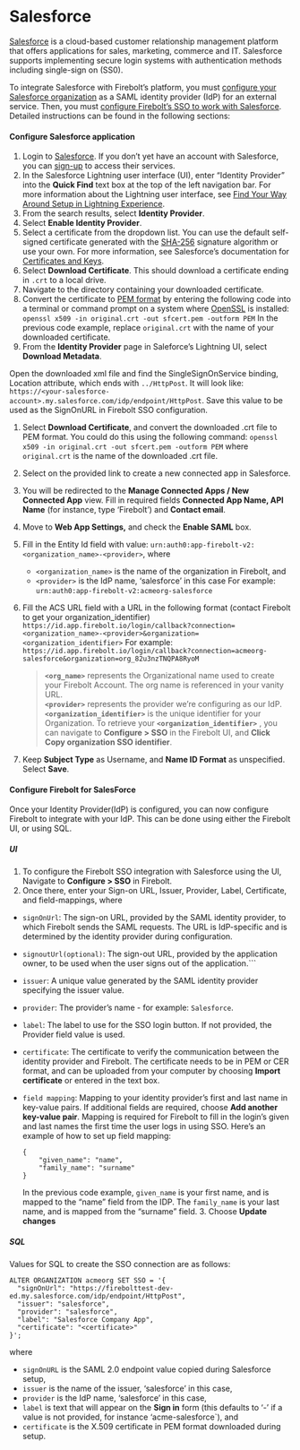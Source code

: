 # [](#salesforce)Salesforce

[Salesforce](https://www.salesforce.com/) is a cloud-based customer relationship management platform that offers applications for sales, marketing, commerce and IT. Salesforce supports implementing secure login systems with authentication methods including single-sign on (SS0).

To integrate Salesforce with Firebolt’s platform, you must [configure your Salesforce organization](https://help.salesforce.com/s/articleView?id=sf.sso_sfdc_idp_saml_parent.htm&type=5) as a SAML identity provider (IdP) for an external service. Then, you must [configure Firebolt’s SSO to work with Salesforce](#configure-firebolt-for-salesforce). Detailed instructions can be found in the following sections:

#### [](#configure-salesforce-application)Configure Salesforce application

1. Login to [Salesforce](https://login.salesforce.com/). If you don’t yet have an account with Salesforce, you can [sign-up](https://www.salesforce.com/form/signup/freetrial-salesforce-starter/) to access their services.
2. In the Salesforce Lightning user interface (UI), enter “Identity Provider” into the **Quick Find** text box at the top of the left navigation bar. For more information about the Lightning user interface, see [Find Your Way Around Setup in Lightning Experience](https://help.salesforce.com/s/articleView?id=sf.lex_find_your_way_around_setup.htm&type=5).
3. From the search results, select **Identity Provider**.
4. Select **Enable Identity Provider**.
5. Select a certificate from the dropdown list. You can use the default self-signed certificate generated with the [SHA-256](https://en.wikipedia.org/wiki/SHA-2) signature algorithm or use your own. For more information, see Salesforce’s documentation for [Certificates and Keys](https://help.salesforce.com/s/articleView?id=sf.security_keys_about.htm&type=5).
6. Select **Download Certificate**. This should download a certificate ending in `.crt` to a local drive.
7. Navigate to the directory containing your downloaded certificate.
8. Convert the certificate to [PEM format](https://en.wikipedia.org/wiki/Privacy-Enhanced_Mail) by entering the following code into a terminal or command prompt on a system where [OpenSSL](https://openssl-library.org/) is installed: `openssl x509 -in original.crt -out sfcert.pem -outform PEM` In the previous code example, replace `original.crt` with the name of your downloaded certificate.
9. From the **Identity Provider** page in Saleforce’s Lightning UI, select **Download Metadata**.

Open the downloaded xml file and find the SingleSignOnService binding, Location attribute, which ends with `../HttpPost`. It will look like: `https://<your-salesforce-account>.my.salesforce.com/idp/endpoint/HttpPost`. Save this value to be used as the SignOnURL in Firebolt SSO configuration.

1. Select **Download Certificate**, and convert the downloaded .crt file to PEM format. You could do this using the following command: `openssl x509 -in original.crt -out sfcert.pem -outform PEM` where `original.crt` is the name of the downloaded .crt file.
2. Select on the provided link to create a new connected app in Salesforce.
3. You will be redirected to the **Manage Connected Apps / New Connected App** view. Fill in required fields **Connected App Name, API Name** (for instance, type ‘Firebolt’) and **Contact email**.
4. Move to **Web App Settings,** and check the **Enable SAML** box.
5. Fill in the Entity Id field with value: `urn:auth0:app-firebolt-v2:<organization_name>-<provider>`, where
   
   - `<organization_name>` is the name of the organization in Firebolt, and
   - `<provider>` is the IdP name, ‘salesforce’ in this case For example: `urn:auth0:app-firebolt-v2:acmeorg-salesforce`
6. Fill the ACS URL field with a URL in the following format (contact Firebolt to get your organization\_identifier) `https://id.app.firebolt.io/login/callback?connection=<organization_name>-<provider>&organization=<organization_identifier>` For example: `https://id.app.firebolt.io/login/callback?connection=acmeorg-salesforce&organization=org_82u3nzTNQPA8RyoM`
   
   > **`<org_name>`** represents the Organizational name used to create your Firebolt Account. The org name is referenced in your vanity URL.  
   > **`<provider>`** represents the provider we’re configuring as our IdP. **`<organization_identifier>`** is the unique identifier for your Organization. To retrieve your **`<organization_identifier>`** , you can navigate to **Configure &gt; SSO** in the Firebolt UI, and **Click Copy organization SSO identifier**.
7. Keep **Subject Type** as Username, and **Name ID Format** as unspecified. Select **Save**.

#### [](#configure-firebolt-for-salesforce)Configure Firebolt for SalesForce

Once your Identity Provider(IdP) is configured, you can now configure Firebolt to integrate with your IdP. This can be done using either the Firebolt UI, or using SQL.

##### [](#ui)UI

1. To configure the Firebolt SSO integration with Salesforce using the UI, Navigate to **Configure &gt; SSO** in Firebolt.
2. Once there, enter your Sign-on URL, Issuer, Provider, Label, Certificate, and field-mappings, where

<!--THE END-->

- `signOnUrl`: The sign-on URL, provided by the SAML identity provider, to which Firebolt sends the SAML requests. The URL is IdP-specific and is determined by the identity provider during configuration.
- `signoutUrl(optional)`: The sign-out URL, provided by the application owner, to be used when the user signs out of the application.\`\`\`
- `issuer`: A unique value generated by the SAML identity provider specifying the issuer value.
- `provider`: The provider’s name - for example: `Salesforce`.
- `label`: The label to use for the SSO login button. If not provided, the Provider field value is used.
- `certificate`: The certificate to verify the communication between the identity provider and Firebolt. The certificate needs to be in PEM or CER format, and can be uploaded from your computer by choosing **Import certificate** or entered in the text box.
- `field mapping`: Mapping to your identity provider’s first and last name in key-value pairs. If additional fields are required, choose **Add another key-value pair**. Mapping is required for Firebolt to fill in the login’s given and last names the first time the user logs in using SSO. Here’s an example of how to set up field mapping:
  
  ```
  {
      "given_name": "name",
      "family_name": "surname"
  }
  ```
  
  In the previous code example, `given_name` is your first name, and is mapped to the “name” field from the IDP. The `family_name` is your last name, and is mapped from the “surname” field. 3. Choose **Update changes**

##### [](#sql)SQL

Values for SQL to create the SSO connection are as follows:

```
ALTER ORGANIZATION acmeorg SET SSO = '{
  "signOnUrl": "https://firebolttest-dev-ed.my.salesforce.com/idp/endpoint/HttpPost",
  "issuer": "salesforce",
  "provider": "salesforce",
  "label": "Salesforce Company App",
  "certificate": "<certificate>"
}';
```

where

- `signOnURL` is the SAML 2.0 endpoint value copied during Salesforce setup,
- `issuer` is the name of the issuer, ‘salesforce’ in this case,
- `provider` is the IdP name, ‘salesforce’ in this case,
- `label` is text that will appear on the **Sign in** form (this defaults to ‘-’ if a value is not provided, for instance ‘acme-salesforce\`), and
- `certificate` is the X.509 certificate in PEM format downloaded during setup.